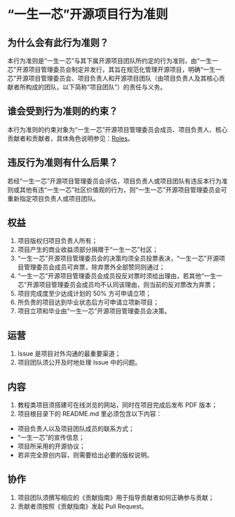 # “一生一芯”开源项目行为准则
## 为什么会有此行为准则？
本行为准则是“一生一芯”与其下属开源项目团队所约定的行为准则，由“一生一芯”开源项目管理委员会制定并发行，其旨在规范化管理开源项目，明确“一生一芯”开源项目管理委员会、项目负责人和开源项目团队（由项目负责人及其核心贡献者所构成的团队，以下简称“项目团队”）的责任与义务。

## 谁会受到行为准则的约束？
本行为准则的约束对象为“一生一芯”开源项目管理委员会成员、项目负责人、核心贡献者和贡献者，具体角色说明参见：[Roles](https://github.com/dzwduan/open-ysyx/blob/main/ROLES.md)。

## 违反行为准则有什么后果？
若经“一生一芯”开源项目管理委员会评估，项目负责人或项目团队有违反本行为准则或其他有违“一生一芯”社区价值观的行为，则“一生一芯”开源项目管理委员会可重新指定项目负责人或项目团队。

## 权益
1. 项目版权归项目负责人所有；
2. 项目产生的商业收益须部分捐赠于“一生一芯”社区；
3. “一生一芯”开源项目管理委员会的决策均须全员投票表决，“一生一芯”开源项目管理委员会成员可弃票，除弃票外全部赞同则通过；
4. “一生一芯”开源项目管理委员会成员投反对票时须给出理由，若其他“一生一芯”开源项目管理委员会成员均不认同该理由，则当前的反对票改为弃票；
5. 项目完成度至少达成计划的 50% 方可申请立项；
6. 所负责的项目达到毕业状态后方可申请立项新项目；
7. 项目立项和毕业由“一生一芯”开源项目管理委员会决策。

## 运营
1. Issue 是项目对外沟通的最重要渠道；
2. 项目团队须公开及时地处理 Issue 中的问题。

## 内容
1. 教程类项目须搭建可在线浏览的网站，同时在项目完成后发布 PDF 版本；
2. 项目根目录下的 README.md 里必须包含以下内容：
  - 项目负责人以及项目团队成员的联系方式；
  - “一生一芯”的宣传信息；
  - 项目所采用的开源协议；
  - 若非完全原创内容，则需要给出必要的版权说明。

## 协作
1. 项目团队须撰写相应的《贡献指南》用于指导贡献者如何正确参与贡献；
2. 贡献者须按照《贡献指南》发起 Pull Request。
